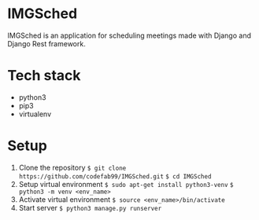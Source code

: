 # IMGSched
IMGSched is an application for scheduling meetings made with Django and Django Rest framework.

# Tech stack
- python3
- pip3
- virtualenv

# Setup
1. Clone the repository
`$ git clone https://github.com/codefab99/IMGSched.git`
`$ cd IMGSched`
2. Setup virtual environment
`$ sudo apt-get install python3-venv`
`$ python3 -m venv <env_name>`
3. Activate virtual environment
`$ source <env_name>/bin/activate`
4. Start server
`$ python3 manage.py runserver`
